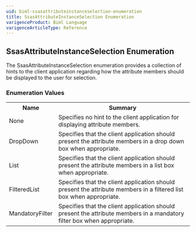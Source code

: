 ```yaml
---
uid: biml-ssasattributeinstanceselection-enumeration
title: SsasAttributeInstanceSelection Enumeration
varigenceProduct: Biml Language
varigenceArticleType: Reference
---
```


## SsasAttributeInstanceSelection Enumeration<div class="LanguageSummary"><div class ="SummaryItem">The SsasAttributeInstanceSelection enumeration provides a collection of hints to the client application regarding how the attribute members should be displayed to the user for selection.</div></div><div class="EnumValueGroup">### Enumeration Values<table id="EnumValue" class="MemberList"><tbody><tr><th class="MemberNameColumnHeader">Name</th><th class="MemberSummaryColumnHeader">Summary</th></tr><tr class="cd0"><td class="MemberName">None</td><td class="MemberSummary"><div class ="SummaryItem">Specifies no hint to the client application for displaying attribute members.</div></td></tr><tr class="cd1"><td class="MemberName">DropDown</td><td class="MemberSummary"><div class ="SummaryItem">Specifies that the client application should present the attribute members in a drop down box when appropriate.</div></td></tr><tr class="cd0"><td class="MemberName">List</td><td class="MemberSummary"><div class ="SummaryItem">Specifies that the client application should present the attribute members in a list box when appropriate.</div></td></tr><tr class="cd1"><td class="MemberName">FilteredList</td><td class="MemberSummary"><div class ="SummaryItem">Specifies that the client application should present the attribute members in a filtered list box when appropriate.</div></td></tr><tr class="cd0"><td class="MemberName">MandatoryFilter</td><td class="MemberSummary"><div class ="SummaryItem">Specifies that the client application should present the attribute members in a mandatory filter box when appropriate.</div></td></tr></tbody></table></div>